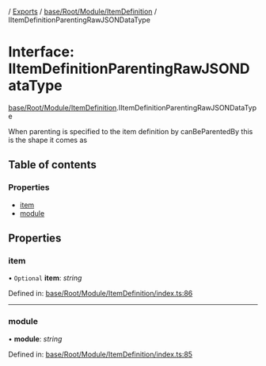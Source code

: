 [](../README.md) / [Exports](../modules.md) / [base/Root/Module/ItemDefinition](../modules/base_root_module_itemdefinition.md) / IItemDefinitionParentingRawJSONDataType

# Interface: IItemDefinitionParentingRawJSONDataType

[base/Root/Module/ItemDefinition](../modules/base_root_module_itemdefinition.md).IItemDefinitionParentingRawJSONDataType

When parenting is specified to the item definition by
canBeParentedBy this is the shape it comes as

## Table of contents

### Properties

- [item](base_root_module_itemdefinition.iitemdefinitionparentingrawjsondatatype.md#item)
- [module](base_root_module_itemdefinition.iitemdefinitionparentingrawjsondatatype.md#module)

## Properties

### item

• `Optional` **item**: *string*

Defined in: [base/Root/Module/ItemDefinition/index.ts:86](https://github.com/onzag/itemize/blob/0e9b128c/base/Root/Module/ItemDefinition/index.ts#L86)

___

### module

• **module**: *string*

Defined in: [base/Root/Module/ItemDefinition/index.ts:85](https://github.com/onzag/itemize/blob/0e9b128c/base/Root/Module/ItemDefinition/index.ts#L85)
